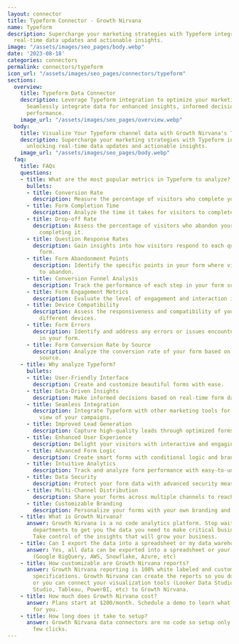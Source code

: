 ```yaml
---
layout: connector
title: Typeform Connector - Growth Nirvana
name: Typeform
description: Supercharge your marketing strategies with Typeform integration, unlocking
  real-time data updates and actionable insights.
image: "/assets/images/seo_pages/body.webp"
date: '2023-08-18'
categories: connectors
permalink: connectors/typeform
icon_url: "/assets/images/seo_pages/connectors/typeform"
sections:
  overview:
    title: Typeform Data Connector
    description: Leverage Typeform integration to optimize your marketing campaigns.
      Seamlessly integrate data for enhanced insights, informed decisions, and improved
      performance.
    image_url: "/assets/images/seo_pages/overview.webp"
  body:
    title: Visualize Your Typeform channel data with Growth Nirvana's Typeform Connector
    description: Supercharge your marketing strategies with Typeform integration,
      unlocking real-time data updates and actionable insights.
    image_url: "/assets/images/seo_pages/body.webp"
  faq:
    title: FAQs
    questions:
    - title: What are the most popular metrics in Typeform to analyze?
      bullets:
      - title: Conversion Rate
        description: Measure the percentage of visitors who complete your form.
      - title: Form Completion Time
        description: Analyze the time it takes for visitors to complete your form.
      - title: Drop-off Rate
        description: Assess the percentage of visitors who abandon your form before
          completing it.
      - title: Question Response Rates
        description: Gain insights into how visitors respond to each question in your
          form.
      - title: Form Abandonment Points
        description: Identify the specific points in your form where visitors tend
          to abandon.
      - title: Conversion Funnel Analysis
        description: Track the performance of each step in your form submission process.
      - title: Form Engagement Metrics
        description: Evaluate the level of engagement and interaction in your form.
      - title: Device Compatibility
        description: Assess the responsiveness and compatibility of your form across
          different devices.
      - title: Form Errors
        description: Identify and address any errors or issues encountered by visitors
          in your form.
      - title: Form Conversion Rate by Source
        description: Analyze the conversion rate of your form based on the traffic
          source.
    - title: Why analyze Typeform?
      bullets:
      - title: User-Friendly Interface
        description: Create and customize beautiful forms with ease.
      - title: Data-Driven Insights
        description: Make informed decisions based on real-time form data.
      - title: Seamless Integration
        description: Integrate Typeform with other marketing tools for a holistic
          view of your campaigns.
      - title: Improved Lead Generation
        description: Capture high-quality leads through optimized forms.
      - title: Enhanced User Experience
        description: Delight your visitors with interactive and engaging form experiences.
      - title: Advanced Form Logic
        description: Create smart forms with conditional logic and branching.
      - title: Intuitive Analytics
        description: Track and analyze form performance with easy-to-understand analytics.
      - title: Data Security
        description: Protect your form data with advanced security measures.
      - title: Multi-Channel Distribution
        description: Share your forms across multiple channels to reach a wider audience.
      - title: Customizable Branding
        description: Personalize your forms with your own branding and design.
    - title: What is Growth Nirvana?
      answer: Growth Nirvana is a no code analytics platform. Stop waiting for other
        departments to get you the data you need to make critical business decisions.
        Take control of the insights that will grow your business.
    - title: Can I export the data into a spreadsheet or my data warehouse?
      answer: Yes, all data can be exported into a spreadsheet or your data warehouse
        (Google BigQuery, AWS, Snowflake, Azure, etc)
    - title: How customizable are Growth Nirvana reports?
      answer: Growth Nirvana reporting is 100% white labeled and customized to your
        specifications. Growth Nirvana can create the reports so you don’t have to
        or you can connect your visualization tools (Looker Data Studio/Google Data
        Studio, Tableau, PowerBI, etc) to Growth Nirvana.
    - title: How much does Growth Nirvana cost?
      answer: Plans start at $200/month. Schedule a demo to learn what plan is best
        for you.
    - title: How long does it take to setup?
      answer: Growth Nirvana data connectors are no code so setup only requires a
        few clicks.
---
```

